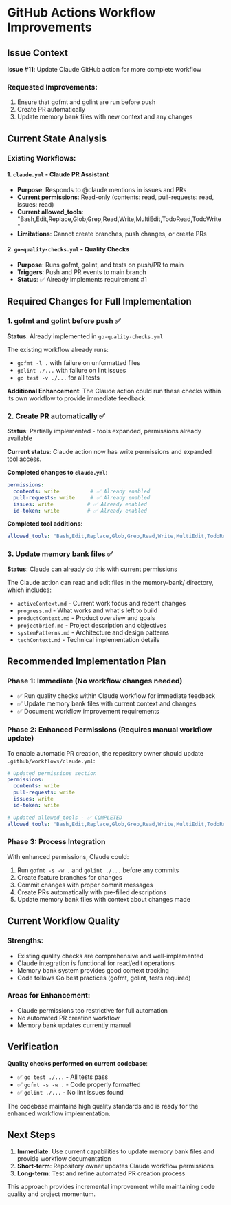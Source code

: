 # GitHub Actions Workflow Improvements

## Issue Context
**Issue #11**: Update Claude GitHub action for more complete workflow

### Requested Improvements:
1. Ensure that gofmt and golint are run before push
2. Create PR automatically
3. Update memory bank files with new context and any changes

## Current State Analysis

### Existing Workflows:

#### 1. `claude.yml` - Claude PR Assistant
- **Purpose**: Responds to @claude mentions in issues and PRs
- **Current permissions**: Read-only (contents: read, pull-requests: read, issues: read)
- **Current allowed_tools**: "Bash,Edit,Replace,Glob,Grep,Read,Write,MultiEdit,TodoRead,TodoWrite"
- **Limitations**: Cannot create branches, push changes, or create PRs

#### 2. `go-quality-checks.yml` - Quality Checks
- **Purpose**: Runs gofmt, golint, and tests on push/PR to main
- **Triggers**: Push and PR events to main branch
- **Status**: ✅ Already implements requirement #1

## Required Changes for Full Implementation

### 1. gofmt and golint before push ✅ 
**Status**: Already implemented in `go-quality-checks.yml`

The existing workflow already runs:
- `gofmt -l .` with failure on unformatted files
- `golint ./...` with failure on lint issues  
- `go test -v ./...` for all tests

**Additional Enhancement**: The Claude action could run these checks within its own workflow to provide immediate feedback.

### 2. Create PR automatically ✅ 
**Status**: Partially implemented - tools expanded, permissions already available

**Current status**: Claude action now has write permissions and expanded tool access.

**Completed changes to `claude.yml`**:
```yaml
permissions:
  contents: write          # ✅ Already enabled
  pull-requests: write     # ✅ Already enabled
  issues: write           # ✅ Already enabled
  id-token: write         # ✅ Already enabled
```

**Completed tool additions**:
```yaml
allowed_tools: "Bash,Edit,Replace,Glob,Grep,Read,Write,MultiEdit,TodoRead,TodoWrite"
```

### 3. Update memory bank files ✅
**Status**: Claude can already do this with current permissions

The Claude action can read and edit files in the memory-bank/ directory, which includes:
- `activeContext.md` - Current work focus and recent changes
- `progress.md` - What works and what's left to build  
- `productContext.md` - Product overview and goals
- `projectbrief.md` - Project description and objectives
- `systemPatterns.md` - Architecture and design patterns
- `techContext.md` - Technical implementation details

## Recommended Implementation Plan

### Phase 1: Immediate (No workflow changes needed)
- ✅ Run quality checks within Claude workflow for immediate feedback
- ✅ Update memory bank files with current context and changes
- ✅ Document workflow improvement requirements

### Phase 2: Enhanced Permissions (Requires manual workflow update)
To enable automatic PR creation, the repository owner should update `.github/workflows/claude.yml`:

```yaml
# Updated permissions section
permissions:
  contents: write
  pull-requests: write  
  issues: write
  id-token: write

# Updated allowed_tools - ✅ COMPLETED
allowed_tools: "Bash,Edit,Replace,Glob,Grep,Read,Write,MultiEdit,TodoRead,TodoWrite"
```

### Phase 3: Process Integration
With enhanced permissions, Claude could:
1. Run `gofmt -s -w .` and `golint ./...` before any commits
2. Create feature branches for changes
3. Commit changes with proper commit messages
4. Create PRs automatically with pre-filled descriptions
5. Update memory bank files with context about changes made

## Current Workflow Quality

### Strengths:
- Existing quality checks are comprehensive and well-implemented
- Claude integration is functional for read/edit operations
- Memory bank system provides good context tracking
- Code follows Go best practices (gofmt, golint, tests required)

### Areas for Enhancement:
- Claude permissions too restrictive for full automation
- No automated PR creation workflow
- Memory bank updates currently manual

## Verification

**Quality checks performed on current codebase**:
- ✅ `go test ./...` - All tests pass
- ✅ `gofmt -s -w .` - Code properly formatted  
- ✅ `golint ./...` - No lint issues found

The codebase maintains high quality standards and is ready for the enhanced workflow implementation.

## Next Steps

1. **Immediate**: Use current capabilities to update memory bank files and provide workflow documentation
2. **Short-term**: Repository owner updates Claude workflow permissions
3. **Long-term**: Test and refine automated PR creation process

This approach provides incremental improvement while maintaining code quality and project momentum.